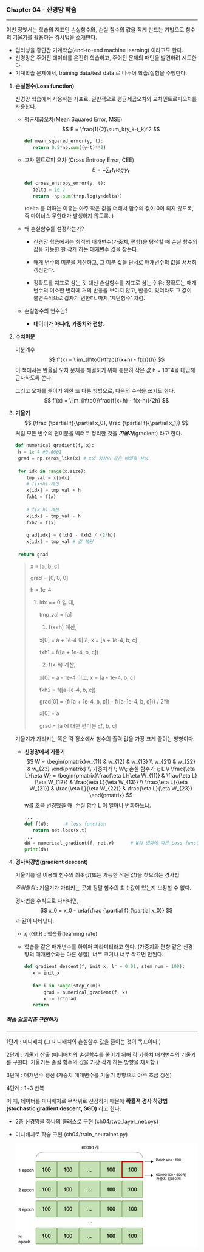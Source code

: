 ### Chapter 04 - 신경망 학습

---

이번 장엣서는 학습의 지표인 손실함수와, 손실 함수의 값을 작게 만드는 기법으로 함수의 기울기를 활용하는 경사법을 소개한다.

- 딥러닝을 종단간 기계학습(end-to-end machine learning) 이라고도 한다.
- 신경망은 주어진 데이터를 온전히 학습하고, 주어진 문제의 패턴을 발견하려 시도한다.
- 기계학습 문제에서, training data/test data 로 나누어 학습/실험을 수행한다.



1. **손실함수(Loss function)**

   신경망 학습에서 사용하는 지표로, 일반적으로 평균제곱오차와 교차엔트로피오차를 사용한다.

   - 평균제곱오차(Mean Squared Error, MSE)
     $$
     E = \frac{1}{2}\sum_k(y_k-t_k)^2
     $$

     ```python
     def mean_squared_error(y, t):
     	return 0.5*np.sum((y-t)**2)
     ```

     

   - 교차 엔트로피 오차 (Cross Entropy Error, CEE)
     $$
     E = -\sum_kt_klog\,y_k
     $$

     ```python
     def cross_entropy_error(y, t):
     	delta = 1e-7
     	return -np.sum(t*np.log(y+delta))
     ```

     (delta 를 더하는 이유는 아주 작은 값을 더해서 함수의 값이 0이 되지 않도록, 즉 마이너스 무한대가 발생하지 않도록. )

   - 왜 손실함수를 설정하는가?

     - 신경망 학습에서는 최적의 매개변수(가중치, 편향)을 탐색할 때 손실 함수의 값을 가능한 한 작게 하는 매개변수 값을 찾는다.

     - 매개 변수의 미분을 계산하고, 그 미분 값을 단서로 매개변수의 값을 서서히 갱신한다.
     - 정확도를 지표로 삼는 것 대신 손실함수를 지표로 삼는 이유: 정확도는 매개변수의 미소한 변화에 거의 반응을 보이지 않고, 반응이 있더라도 그 값이 불연속적으로 갑자기 변한다. 마치 '계단함수' 처럼.

   - 손실함수의 변수는?

     - **데이터가 아니라, 가중치와 편향.**

2. **수치미분**

   미분계수 
   $$
   f'(x) = \lim_{h\to0}\frac{f(x+h) - f(x)}{h}
   $$
   이 책에서는 반올림 오차 문제를 해결하기 위해 충분히 작은 값 h = $10^-4$을 대입해 근사하도록 쓴다.

   그리고 오차를 줄이기 위한 또 다른 방법으로, 다음의 수식을 쓰기도 한다.
   $$
   f'(x) = \lim_{h\to0}\frac{f(x+h) - f(x-h)}{2h}
   $$
   
3. **기울기** 
   $$
   (\frac {\partial f}{\partial x_0}, \frac {\partial f}{\partial x_1})
   $$
   처럼 모든 변수의 편미분을 벡터로 정리한 것을 ***기울기***(gradient) 라고 한다.

   ```python
   def numerical_gradient(f, x):
   	h = 1e-4 #0.0001
   	grad = np.zeros_like(x) # x와 형상이 같은 배열을 생성
   	
   	for idx in range(x.size):
       tmp_val = x[idx]
       # f(x+h) 계산
       x[idx] = tmp_val + h
       fxh1 = f(x)
   
       # f(x-h) 계산
       x[idx] = tmp_val - h
       fxh2 = f(x)
   
       grad[idx] = (fxh1 - fxh2 / (2*h))
       x[idx] = tmp_val # 값 복원
   	
   	return grad
   ```

   > x = [a, b, c] 
   >
   > grad = [0, 0, 0] 
   >
   > h = 1e-4
   >
   > 1. idx == 0 일 때,
   >
   >    tmp_val = [a]
   >
   >    1) f(x+h) 계산,
   >
   >    x[0] = a + 1e-4  이고, x = [a + 1e-4, b, c]
   >
   >    fxh1 = f([a + 1e-4, b, c])
   >
   >    2) f(x-h) 계산,
   >
   >    x[0] = a - 1e-4 이고, x = [a - 1e-4, b, c]
   >
   >    fxh2 = f([a-1e-4, b, c])
   >
   >    grad[0] = {f([a + 1e-4, b, c]) - f([a-1e-4, b, c])} / 2*h
   >
   >    x[0] = a
   >
   >    grad  = [a 에 대한 편미분 값, b, c]

   기울기가 가리키는 쪽은 각 장소에서 함수의 출력 값을 가장 크게 줄이는 방향이다.

   

   - **신경망에서 기울기**
     $$
     W = \begin{pmatrix}w_{11} & w_{12} & w_{13} \\ w_{21} & w_{22} & w_{23} \end{pmatrix}
     \\
     가중치가 \; W\; 손실 함수가 \; L
     \\
     \frac{\eta L}{\eta W} = \begin{pmatrix}\frac{\eta L}{\eta W_{11}} & \frac{\eta L}{\eta W_{12}} & \frac{\eta L}{\eta W_{13}} \\ \frac{\eta L}{\eta W_{21}} & \frac{\eta L}{\eta W_{22}} & \frac{\eta L}{\eta W_{23}} \end{pmatrix}
     $$
     w를 조금 변경했을 때, 손실 함수 L 이 얼마나 변화하느냐.

     ```python
     ...
     def f(W):		# loss function
     	return net.loss(x,t)
     ...
     dW = numerical_gradient(f, net.W)		# W의 변화에 따른 Loss function f의 변화량
     print(dW)
     ```

     

   

4. **경사하강법(gradient descent)** 

   기울기를 잘 이용해 함수의 최솟값(또는 가능한 작은 값)을 찾으려는 경사법

   *주의할점* : 기울기가 가리키는 곳에 정말 함수의 최솟값이 있는지 보장할 수 없다.

   경사법을 수식으로 나타내면, 
   $$
   x_0 = x_0 - \eta{\frac {\partial f} {\partial x_0}}
   $$
   과 같이 나타낸다.

   - $\eta$ (에타) : 학습률(learning rate) 

   - 학습률 같은 매개변수를 하이퍼 파라미터라고 한다. (가중치와 편향 같은 신경망의 매개변수와는 다른 성질), 너무 크거나 너무 작으면 안된다. 

     ```python
     def gradient_descent(f, init_x, lr = 0.01, stem_num = 100):
     	x = init_x
     	
     	for i in range(step_num):
     		grad = numerical_gradient(f, x)
     		x -= lr*grad
     	return
     ```



##### 학습 알고리즘 구현하기

---

1단계 : 미니배치 (그 미니배치의 손실함수 값을 줄이는 것이 목표이다.)

2단계 : 기울기 산출 (미니배치의 손실함수를 줄이기 위해 각 가중치 매개변수의 기울기를 구한다. 기울기는 손실 함수의 값을 가장 작게 하는 방향을 제시함.)

3단계 : 매개변수 갱신 (가중치 매개변수를 기울기 방향으로 아주 조금 갱신)

4단계 : 1~3 반복

이 때, 데이터를 미니배치로 무작위로 선정하기 때문에 **확률적 경사 하강법 (stochastic gradient descent, SGD)** 라고 한다.

- 2층 신경망을 하나의 클래스로 구현 (ch04/two_layer_net.pys)

- 미니배치로 학습 구현 (ch04/train_neuralnet.py)

  ![](../img/ch04_epoch.png)

